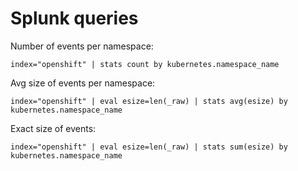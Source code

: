 # Splunk queries

Number of events per namespace:

```
index="openshift" | stats count by kubernetes.namespace_name
```

Avg size of events per namespace:

```
index="openshift" | eval esize=len(_raw) | stats avg(esize) by kubernetes.namespace_name
```

Exact size of events:

```
index="openshift" | eval esize=len(_raw) | stats sum(esize) by kubernetes.namespace_name
```
